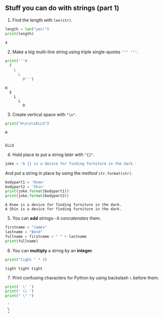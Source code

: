 ## Stuff you can do with strings (part 1)



1. Find the length with `len(str)`.
```python
length = len("yes!")
print(length)
```
```
4
```

2. Make a big multi-line string using triple single-quotes `''' '''`.
```python
print('''H
  E
    L
      L
        O''')
```
```
H
  E
    L
      L
        O
```

3. Create vertical space with `"\n"`.
```python
print("H\n\n\nELLO")
```
```
H


ELLO
```

4. Hold place to put a string later with `"{}"`.
```python
joke = 'A {} is a device for finding furniture in the dark.'
```
And put a string in place by using the *method* `str.format(str)`.
```python
bodypart1 = 'Knee'
bodypart2 = 'Shin'
print(joke.format(bodypart1))
print(joke.format(bodypart2))
```
```
A Knee is a device for finding furniture in the dark.
A Shin is a device for finding furniture in the dark.
```

5. You can **add** strings--it *concatenates* them.
```python
firstname = "James"
lastname = "Bond"
fullname = firstname + " " + lastname
print(fullname)
```
6. You can **multiply** a string by an **integer**.
```python
print("tight " * 3)
```
```
tight tight tight
```

7. Print confusing characters for Python by using backslash `\` before them.
```python
print(' \' ')
print(' \\ ')
print(" \" ")
```
```
 ' 
 \ 
 " 
```
